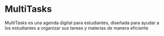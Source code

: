 # MultiTasks
MultiTasks es una agenda digital para estudiantes, diseñada para ayudar a los estudiantes a organizar sus tareas y materias de manera eficiente
